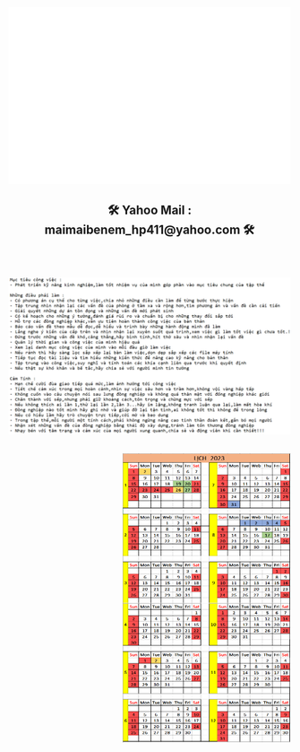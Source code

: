 
 <img src="svg/trungquandev.svg" width="1500" />

<h2 align="center">🛠 Yahoo Mail : maimaibenem_hp411@yahoo.com 🛠</h2>
  <br>
  <h2 align="left"><img src="images/Anlx.PNG" width="1500"/> <h2 align="right"><img src="images/Lich_2023.png" width="300"/>

